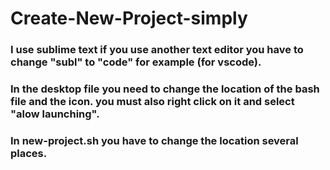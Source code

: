 # Create-New-Project-simply

### I use sublime text if you use another text editor you have to change "subl" to "code" for example (for vscode).

### In the desktop file you need to change the location of the bash file and the icon. you must also right click on it and select "alow launching".

### In new-project.sh you have to change the location several places.
